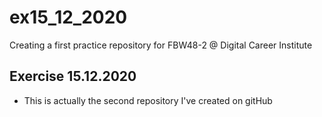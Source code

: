 # ex15_12_2020
Creating a first practice repository for FBW48-2 @ Digital Career Institute

## Exercise 15.12.2020

- This is actually the second repository I've created on gitHub